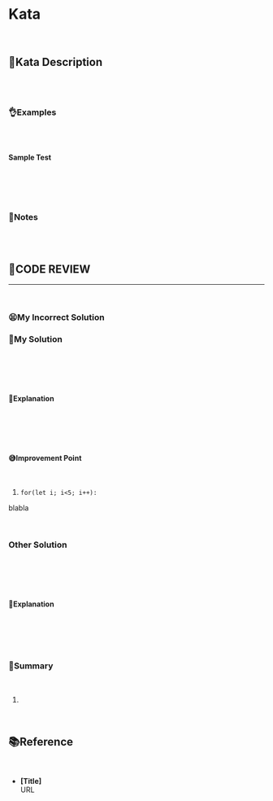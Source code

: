 # Kata

<br/>

## **🤺Kata Description**

<br/>

<br/>

### **👌Examples**

<br/>

<br/>

**Sample Test**

<br/>

```javascript
```

<br/>

### **📝Notes**

<br/>

<br/>


## **🧐CODE REVIEW**
***

<br/>

### **😫My Incorrect Solution**
### **🧾My Solution**

<br/>

```javascript
```

<br/>

#### **📝Explanation**

<br/>

```javascript
```

<br/>

#### **😅Improvement Point**

<br/>

1. `for(let i; i<5; i++):`

blabla

<br/>

### **Other Solution**

<br/>

```javascript
```

<br/>

#### **📝Explanation**

<br/>

```javascript
```

<br/>

### **🔖Summary**

<br/>

1. 

<br/>

## **📚Reference**

<br/>

- **[Title]**<br/>
URL